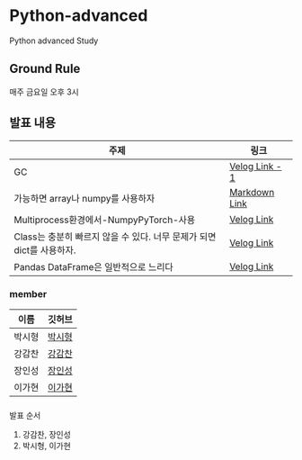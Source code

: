 # Python-advanced
Python advanced Study

## Ground Rule
매주 금요일 오후 3시

## 발표 내용
|주제|링크|
|---|---|
|GC|[Velog Link - 1](https://velog.io/@gsgh3016/%EC%83%81%ED%99%A9%EC%97%90-%EB%94%B0%EB%9D%BC-gc%EA%B0%80-%EB%B3%91%EB%AA%A9%EC%9D%BC-%EC%88%98-%EC%9E%88%EB%8B%A4.-%EC%9D%B4%EB%9F%B0-%EA%B2%BD%EC%9A%B0-gc-%EB%B0%9C%EB%8F%99-%EC%A1%B0%EA%B1%B4%EC%9D%84-%ED%8A%9C%EB%8B%9D%ED%95%A0-%EC%88%98-%EC%9E%88%EB%8B%A4.-1-GC-%EA%B0%9C%EC%9A%94)|
|가능하면 array나 numpy를 사용하자|[Markdown Link](./insung/nparray/README.md)|
|Multiprocess환경에서-NumpyPyTorch-사용|[Velog Link](https://velog.io/@sihyeong671/Multiprocess%ED%99%98%EA%B2%BD%EC%97%90%EC%84%9C-NumpyPyTorch-%EC%82%AC%EC%9A%A9)|
|Class는 충분히 빠르지 않을 수 있다. 너무 문제가 되면 dict를 사용하자.|[Velog Link](https://velog.io/@best11gh/classdictionary)|
|Pandas DataFrame은 일반적으로 느리다|[Velog Link](https://velog.io/@jis4969/Pandas-DataFrame-%EC%83%9D%EC%84%B1%EC%8B%9C-%EB%B0%9C%EC%83%9D%ED%95%98%EB%8A%94-Overhead-%EC%B8%A1%EC%A0%95)|
### member
|이름|깃허브|
|---|---|
|박시형|[박시형](https://github.com/sihyeong671)|
|강감찬|[강감찬](https://github.com/gsgh3016)|
|장인성|[장인성](https://github.com/jis4969)|
|이가현|[이가현](https://github.com/best11gh)|

### 
발표 순서
1. 강감찬, 장인성
2. 박시형, 이가현
